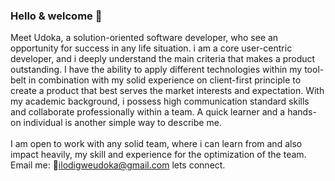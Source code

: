### Hello & welcome 👋

  Meet Udoka, a solution-oriented software developer, who see an opportunity for success in any life situation. i am a core user-centric developer, and i deeply      understand the main criteria that makes a product outstanding. I have the ability to apply different technologies within my tool-belt in combination with my solid experience on client-first principle to create a product that best serves the market interests and expectation. With my academic background, i possess high communication standard skills and collaborate professionally within a team. A quick learner and a hands-on individual is another simple way to describe me. 
  <br>
  <br>
  I am open to work with any solid team, where i can learn from and also impact heavily, my skill and experience for the optimization of the team. Email me: :email:ilodigweudoka@gmail.com  lets connect.


